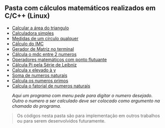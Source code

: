 ## Pasta com cálculos matemáticos realizados em C/C++ (Linux)

- [Calcular a área do triangulo](https://github.com/WalberMota/vcode_workspace_linux/blob/master/Matematica/areadotriangulo.cpp)
- [Calculadora simples](https://github.com/WalberMota/vcode_workspace_linux/blob/master/Matematica/calculadora.cpp)
- [Medidas de um círculo qualquer](https://github.com/WalberMota/vcode_workspace_linux/blob/master/Matematica/circulo_medidas.cpp)
- [Cáĺculo do IMC](https://github.com/WalberMota/vcode_workspace_linux/blob/master/Matematica/imc.cpp)
- [Gerador de Matriz no terminal](https://github.com/WalberMota/vcode_workspace_linux/blob/master/Matematica/Matrizes.cpp)
- [Cálcula o mdc entre 2 numeros](https://github.com/WalberMota/vcode_workspace_linux/blob/master/Matematica/mdc.cpp)
- [Operadores matemáticos com ponto flutuante](https://github.com/WalberMota/vcode_workspace_linux/blob/master/Matematica/operadores.cpp)
- [Cálcula Pi pela Série de Leibniz](https://github.com/WalberMota/vcode_workspace_linux/blob/master/Matematica/pi_leibniz.cpp)
- [Calcula x elevado à y](https://github.com/WalberMota/vcode_workspace_linux/blob/master/Matematica/potencia.cpp)
- [Soma de numeros naturais](https://github.com/WalberMota/vcode_workspace_linux/blob/master/Matematica/somanaturais.cpp)
- [Calcula os numeros primos](https://github.com/WalberMota/vcode_workspace_linux/blob/master/Matematica/numprimos.cpp)
- [Calcula o fatorial de numeros naturais ](https://github.com/WalberMota/vcode_workspace_linux/blob/master/Matematica/somanaturais.cpp)
*<p>Aqui um programa com menu pede para digitar o numero desejado. Outro o numero a ser calculado deve ser colocado como argumento na chamada do programa.<p>*

> Os códigos nesta pasta são para implementação em outros trabalhos ou para serem desenvolvidos futuramente.
